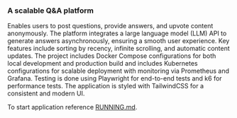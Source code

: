 ### A scalable Q&A platform 

Enables users to post questions, provide answers, and upvote content anonymously. The platform integrates a large language model (LLM) API to generate answers asynchronously, ensuring a smooth user experience. Key features include sorting by recency, infinite scrolling, and automatic content updates. The project includes Docker Compose configurations for both local development and production build and includes  Kubernetes configurations for scalable deployment with monitoring via Prometheus and Grafana. Testing is done using Playwright for end-to-end tests and k6 for performance tests. The application is styled with TailwindCSS for a consistent and modern UI.

To start application reference [RUNNING.md](https://github.com/Kseniia-Koshkina/Course-QA-platform-k8s-deploy/blob/main/RUNNING.md).
